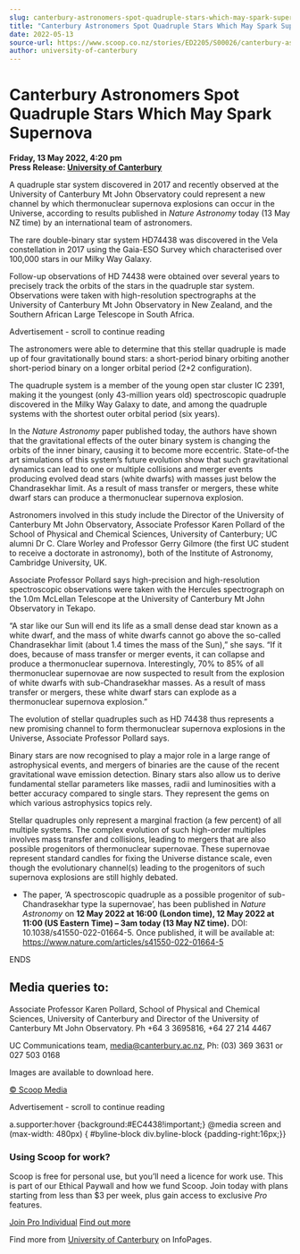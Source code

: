 ```yaml
---
slug: canterbury-astronomers-spot-quadruple-stars-which-may-spark-supernova
title: "Canterbury Astronomers Spot Quadruple Stars Which May Spark Supernova"
date: 2022-05-13
source-url: https://www.scoop.co.nz/stories/ED2205/S00026/canterbury-astronomers-spot-quadruple-stars-which-may-spark-supernova.htm
author: university-of-canterbury
---
```

Canterbury Astronomers Spot Quadruple Stars Which May Spark Supernova
=====================================================================

**Friday, 13 May 2022, 4:20 pm**  
**Press Release: [University of Canterbury](https://info.scoop.co.nz/University_of_Canterbury)**

A quadruple star system discovered in 2017 and recently observed at the University of Canterbury Mt John Observatory could represent a new channel by which thermonuclear supernova explosions can occur in the Universe, according to results published in _Nature Astronomy_ today (13 May NZ time) by an international team of astronomers.

The rare double-binary star system HD74438 was discovered in the Vela constellation in 2017 using the Gaia-ESO Survey which characterised over 100,000 stars in our Milky Way Galaxy.

Follow-up observations of HD 74438 were obtained over several years to precisely track the orbits of the stars in the quadruple star system. Observations were taken with high-resolution spectrographs at the University of Canterbury Mt John Observatory in New Zealand, and the Southern African Large Telescope in South Africa.

Advertisement - scroll to continue reading





The astronomers were able to determine that this stellar quadruple is made up of four gravitationally bound stars: a short-period binary orbiting another short-period binary on a longer orbital period (2+2 configuration).

The quadruple system is a member of the young open star cluster IC 2391, making it the youngest (only 43-million years old) spectroscopic quadruple discovered in the Milky Way Galaxy to date, and among the quadruple systems with the shortest outer orbital period (six years).

In the _Nature Astronomy_ paper published today, the authors have shown that the gravitational effects of the outer binary system is changing the orbits of the inner binary, causing it to become more eccentric. State-of-the art simulations of this system’s future evolution show that such gravitational dynamics can lead to one or multiple collisions and merger events producing evolved dead stars (white dwarfs) with masses just below the Chandrasekhar limit. As a result of mass transfer or mergers, these white dwarf stars can produce a thermonuclear supernova explosion.

  
Astronomers involved in this study include the Director of the University of Canterbury Mt John Observatory, Associate Professor Karen Pollard of the School of Physical and Chemical Sciences, University of Canterbury; UC alumni Dr C. Clare Worley and Professor Gerry Gilmore (the first UC student to receive a doctorate in astronomy), both of the Institute of Astronomy, Cambridge University, UK.

Associate Professor Pollard says high-precision and high-resolution spectroscopic observations were taken with the Hercules spectrograph on the 1.0m McLellan Telescope at the University of Canterbury Mt John Observatory in Tekapo.

“A star like our Sun will end its life as a small dense dead star known as a white dwarf, and the mass of white dwarfs cannot go above the so-called Chandrasekhar limit (about 1.4 times the mass of the Sun),” she says. “If it does, because of mass transfer or merger events, it can collapse and produce a thermonuclear supernova. Interestingly, 70% to 85% of all thermonuclear supernovae are now suspected to result from the explosion of white dwarfs with sub-Chandrasekhar masses. As a result of mass transfer or mergers, these white dwarf stars can explode as a thermonuclear supernova explosion.”

The evolution of stellar quadruples such as HD 74438 thus represents a new promising channel to form thermonuclear supernova explosions in the Universe, Associate Professor Pollard says.

Binary stars are now recognised to play a major role in a large range of astrophysical events, and mergers of binaries are the cause of the recent gravitational wave emission detection. Binary stars also allow us to derive fundamental stellar parameters like masses, radii and luminosities with a better accuracy compared to single stars. They represent the gems on which various astrophysics topics rely.

Stellar quadruples only represent a marginal fraction (a few percent) of all multiple systems. The complex evolution of such high-order multiples involves mass transfer and collisions, leading to mergers that are also possible progenitors of thermonuclear supernovae. These supernovae represent standard candles for fixing the Universe distance scale, even though the evolutionary channel(s) leading to the progenitors of such supernova explosions are still highly debated.

*   The paper, ‘A spectroscopic quadruple as a possible progenitor of sub-Chandrasekhar type Ia supernovae’, has been published in _Nature Astronomy_ on **12 May 2022 at 16:00 (London time), 12 May 2022 at 11:00 (US Eastern Time) – 3am today (13 May NZ time).** DOI: 10.1038/s41550-022-01664-5. Once published, it will be available at: https://www.nature.com/articles/s41550-022-01664-5

ENDS

Media queries to:
-----------------

Associate Professor Karen Pollard, School of Physical and Chemical Sciences, University of Canterbury and Director of the University of Canterbury Mt John Observatory. Ph +64 3 3695816, +64 27 214 4467

UC Communications team, media@canterbury.ac.nz, Ph: (03) 369 3631 or 027 503 0168

Images are available to download here.

[© Scoop Media](http://www.scoop.co.nz/about/terms.html)  

Advertisement - scroll to continue reading



a.supporter:hover {background:#EC4438!important;} @media screen and (max-width: 480px) { #byline-block div.byline-block {padding-right:16px;}}

### Using Scoop for work?

Scoop is free for personal use, but you’ll need a licence for work use. This is part of our Ethical Paywall and how we fund Scoop. Join today with plans starting from less than $3 per week, plus gain access to exclusive _Pro_ features.  
  
[Join Pro Individual](https://pro.scoop.co.nz/Individual/?from=ProIn24) [Find out more](https://pro.scoop.co.nz/using-scoop-for-work/?from=ProIn24)

Find more from [University of Canterbury](https://info.scoop.co.nz/University_of_Canterbury) on InfoPages.